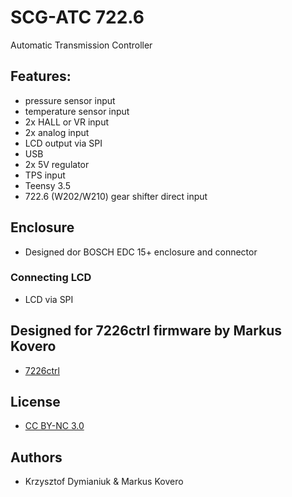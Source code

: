 # SCG-ATC 722.6

Automatic Transmission Controller

## Features:
* pressure sensor input
* temperature sensor input
* 2x HALL or VR input
* 2x analog input
* LCD output via SPI
* USB
* 2x 5V regulator
* TPS input
* Teensy 3.5
* 722.6 (W202/W210) gear shifter direct input

## Enclosure
* Designed dor BOSCH EDC 15+ enclosure and connector

### Connecting LCD
* LCD via SPI

## Designed for 7226ctrl firmware by Markus Kovero
* [7226ctrl](https://github.com/mkovero/7226ctrl)

## License
* [CC BY-NC 3.0](https://creativecommons.org/licenses/by-nc/3.0/)

## Authors
* Krzysztof Dymianiuk & Markus Kovero
